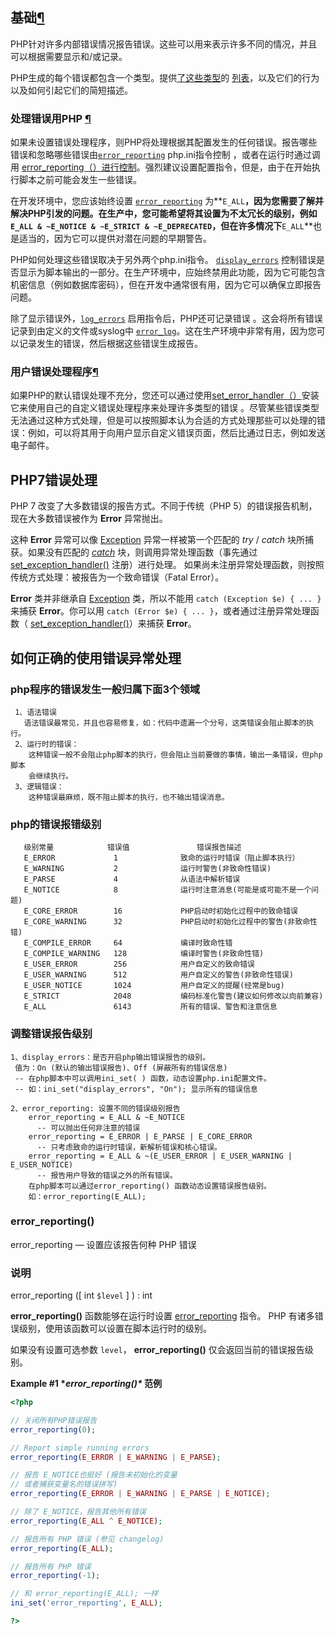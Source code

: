 ## 基础[¶](https://www.php.net/manual/zh/language.errors.basics.php#language.errors.basics)

PHP针对许多内部错误情况报告错误。这些可以用来表示许多不同的情况，并且可以根据需要显示和/或记录。

PHP生成的每个错误都包含一个类型。提供[了这些类型](https://www.php.net/manual/zh/errorfunc.constants.php)的 [列表](https://www.php.net/manual/zh/errorfunc.constants.php)，以及它们的行为以及如何引起它们的简短描述。

### 处理错误用PHP [¶](https://www.php.net/manual/zh/language.errors.basics.php#language.errors.basics.handling)

如果未设置错误处理程序，则PHP将处理根据其配置发生的任何错误。报告哪些错误和忽略哪些错误由[`error_reporting`](https://www.php.net/manual/zh/errorfunc.configuration.php#ini.error-reporting) php.ini指令控制 ，或者在运行时通过调用 [error_reporting（）进行控制](https://www.php.net/manual/zh/function.error-reporting.php)。强烈建议设置配置指令，但是，由于在开始执行脚本之前可能会发生一些错误。

在开发环境中，您应该始终设置 [`error_reporting`](https://www.php.net/manual/zh/errorfunc.configuration.php#ini.error-reporting) 为**`E_ALL`**，因为您需要了解并解决PHP引发的问题。在生产中，您可能希望将其设置为不太冗长的级别，例如 `E_ALL & ~E_NOTICE & ~E_STRICT & ~E_DEPRECATED`，但在许多情况下**`E_ALL`**也是适当的，因为它可以提供对潜在问题的早期警告。

PHP如何处理这些错误取决于另外两个php.ini指令。 [`display_errors`](https://www.php.net/manual/zh/errorfunc.configuration.php#ini.display-errors) 控制错误是否显示为脚本输出的一部分。在生产环境中，应始终禁用此功能，因为它可能包含机密信息（例如数据库密码），但在开发中通常很有用，因为它可以确保立即报告问题。

除了显示错误外，[`log_errors`](https://www.php.net/manual/zh/errorfunc.configuration.php#ini.log-errors) 启用指令后，PHP还可记录错误 。这会将所有错误记录到由定义的文件或syslog中 [`error_log`](https://www.php.net/manual/zh/errorfunc.configuration.php#ini.error-log)。这在生产环境中非常有用，因为您可以记录发生的错误，然后根据这些错误生成报告。

### 用户错误处理程序[¶](https://www.php.net/manual/zh/language.errors.basics.php#language.errors.basics.user)

如果PHP的默认错误处理不充分，您还可以通过使用[set_error_handler（）](https://www.php.net/manual/zh/function.set-error-handler.php)安装它来使用自己的自定义错误处理程序来处理许多类型的错误 。尽管某些错误类型无法通过这种方式处理，但是可以按照脚本认为合适的方式处理那些可以处理的错误：例如，可以将其用于向用户显示自定义错误页面，然后比通过日志，例如发送电子邮件。



## PHP7错误处理

PHP 7 改变了大多数错误的报告方式。不同于传统（PHP 5）的错误报告机制，现在大多数错误被作为 **Error** 异常抛出。

这种 **Error** 异常可以像 [Exception](https://www.php.net/manual/zh/class.exception.php) 异常一样被第一个匹配的 *try* / *catch* 块所捕获。如果没有匹配的 [*catch*](https://www.php.net/manual/zh/language.exceptions.php#language.exceptions.catch) 块，则调用异常处理函数（事先通过 [set_exception_handler()](https://www.php.net/manual/zh/function.set-exception-handler.php) 注册）进行处理。 如果尚未注册异常处理函数，则按照传统方式处理：被报告为一个致命错误（Fatal Error）。

**Error** 类并非继承自 [Exception](https://www.php.net/manual/zh/class.exception.php) 类，所以不能用 `catch (Exception $e) { ... }` 来捕获 **Error**。你可以用 `catch (Error $e) { ... }`，或者通过注册异常处理函数（ [set_exception_handler()](https://www.php.net/manual/zh/function.set-exception-handler.php)）来捕获 **Error**。



## 如何正确的使用错误异常处理

### php程序的错误发生一般归属下面3个领域

```
 1、语法错误
   语法错误最常见，并且也容易修复，如：代码中遗漏一个分号，这类错误会阻止脚本的执行。
 2、运行时的错误：
    这种错误一般不会阻止php脚本的执行，但会阻止当前要做的事情，输出一条错误，但php脚本
    会继续执行。
 3、逻辑错误：
    这种错误最麻烦，既不阻止脚本的执行，也不输出错误消息。
```

### php的错误报错级别

```
   级别常量            错误值               错误报告描述
   E_ERROR             1              致命的运行时错误（阻止脚本执行）
   E_WARNING           2              运行时警告(非致命性错误)
   E_PARSE             4              从语法中解析错误
   E_NOTICE            8              运行时注意消息(可能是或可能不是一个问题)
   E_CORE_ERROR        16             PHP启动时初始化过程中的致命错误
   E_CORE_WARNING      32             PHP启动时初始化过程中的警告(非致命性错)
   E_COMPILE_ERROR     64             编译时致命性错
   E_COMPILE_WARNING   128            编译时警告(非致命性错)
   E_USER_ERROR        256            用户自定义的致命错误
   E_USER_WARNING      512            用户自定义的警告(非致命性错误)
   E_USER_NOTICE       1024           用户自定义的提醒(经常是bug)
   E_STRICT            2048           编码标准化警告(建议如何修改以向前兼容)
   E_ALL               6143           所有的错误、警告和注意信息
```

### 调整错误报告级别

```
1、display_errors：是否开启php输出错误报告的级别。
 值为：On (默认的输出错误报告)、Off (屏蔽所有的错误信息)
 -- 在php脚本中可以调用ini_set( ) 函数，动态设置php.ini配置文件。
 -- 如：ini_set("display_errors", "On"); 显示所有的错误信息
 
2、error_reporting: 设置不同的错误级别报告
    error_reporting = E_ALL & ~E_NOTICE
      -- 可以抛出任何非注意的错误
    error_reporting = E_ERROR | E_PARSE | E_CORE_ERROR
      -- 只考虑致命的运行时错误，新解析错误和核心错误。
    error_reporting = E_ALL & ~(E_USER_ERROR | E_USER_WARNING | E_USER_NOTICE)
      -- 报告用户导致的错误之外的所有错误。
    在php脚本可以通过error_reporting() 函数动态设置错误报告级别。
    如：error_reporting(E_ALL);
```

### error_reporting()

error_reporting — 设置应该报告何种 PHP 错误

### 说明

error_reporting ([ int `$level` ] ) : int

**error_reporting()** 函数能够在运行时设置 [error_reporting](https://www.php.net/manual/zh/errorfunc.configuration.php#ini.error-reporting) 指令。 PHP 有诸多错误级别，使用该函数可以设置在脚本运行时的级别。 

如果没有设置可选参数 `level`， **error_reporting()** 仅会返回当前的错误报告级别。

**Example #1 \**error_reporting()\** 范例**

```php
<?php

// 关闭所有PHP错误报告
error_reporting(0);

// Report simple running errors
error_reporting(E_ERROR | E_WARNING | E_PARSE);

// 报告 E_NOTICE也挺好 (报告未初始化的变量
// 或者捕获变量名的错误拼写)
error_reporting(E_ERROR | E_WARNING | E_PARSE | E_NOTICE);

// 除了 E_NOTICE，报告其他所有错误
error_reporting(E_ALL ^ E_NOTICE);

// 报告所有 PHP 错误 (参见 changelog)
error_reporting(E_ALL);

// 报告所有 PHP 错误
error_reporting(-1);

// 和 error_reporting(E_ALL); 一样
ini_set('error_reporting', E_ALL);

?>
```

